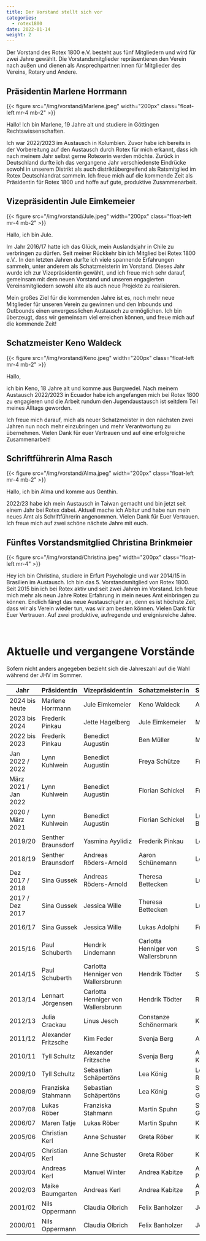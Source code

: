 ```yaml
---
title: Der Vorstand stellt sich vor
categories:
  - rotex1800
date: 2022-01-14
weight: 2
---
```


Der Vorstand des Rotex 1800 e.V. besteht aus fünf Mitgliedern und wird für zwei Jahre gewählt. Die Vorstandsmitglieder
repräsentieren den Verein nach außen und dienen als Ansprechpartner:innen für Mitglieder des Vereins, Rotary und Andere.

## Präsidentin Marlene Horrmann

{{< figure src="/img/vorstand/Marlene.jpeg" width="200px" class="float-left mr-4 mb-2" >}}

Hallo! Ich bin Marlene, 19 Jahre alt und studiere in Göttingen Rechtswissenschaften.

Ich war 2022/2023 im Austausch in Kolumbien. Zuvor habe ich bereits in der Vorbereitung auf den Austausch durch Rotex
für mich erkannt, dass ich nach meinem Jahr selbst gerne Rotexerin werden möchte. Zurück in Deutschland durfte ich das
vergangene Jahr verschiedenste Eindrücke sowohl in unserem Distrikt als auch distriktübergreifend als Ratsmitglied im
Rotex Deutschlandrat sammeln. Ich freue mich auf die kommende Zeit als Präsidentin für Rotex 1800 und hoffe auf gute,
produktive Zusammenarbeit.


## Vizepräsidentin Jule Eimkemeier

{{< figure src="/img/vorstand/Jule.jpeg" width="200px" class="float-left mr-4 mb-2" >}}

Hallo, ich bin Jule.

Im Jahr 2016/17 hatte ich das Glück, mein Auslandsjahr in Chile zu verbringen zu dürfen. Seit meiner Rückkehr bin ich
Mitglied bei Rotex 1800 e.V.. In den letzten Jahren durfte ich viele spannende Erfahrungen sammeln, unter anderem als
Schatzmeisterin im Vorstand. Dieses Jahr wurde ich zur Vizepräsidentin gewählt, und ich freue mich sehr darauf,
gemeinsam mit dem neuen Vorstand und unseren engagierten Vereinsmitgliedern sowohl alte als auch neue Projekte zu
realisieren.

Mein großes Ziel für die kommenden Jahre ist es, noch mehr neue Mitglieder für unseren Verein zu gewinnen und den
Inbounds und Outbounds einen unvergesslichen Austausch zu ermöglichen. Ich bin überzeugt, dass wir gemeinsam viel
erreichen können, und freue mich auf die kommende Zeit!


## Schatzmeister Keno Waldeck

{{< figure src="/img/vorstand/Keno.jpeg" width="200px" class="float-left mr-4 mb-2" >}}

Hallo,

ich bin Keno, 18 Jahre alt und komme aus Burgwedel. Nach meinem Austausch 2022/2023 in Ecuador habe ich angefangen mich
bei Rotex 1800 zu engagieren und die Arbeit rundum den Jugendaustausch ist seitdem Teil meines Alltags geworden.

Ich freue mich darauf, mich als neuer Schatzmeister in den nächsten zwei Jahren nun noch mehr einzubringen und mehr
Verantwortung zu übernehmen. Vielen Dank für euer Vertrauen und auf eine erfolgreiche Zusammenarbeit!

## Schriftführerin Alma Rasch

{{< figure src="/img/vorstand/Alma.jpeg" width="200px" class="float-left mr-4 mb-2" >}}

Hallo, ich bin Alma und komme aus Genthin.

2022/23 habe ich mein Austausch in Taiwan gemacht und bin jetzt seit einem Jahr bei Rotex dabei. Aktuell mache ich
Abitur und habe nun mein neues Amt als Schriftführerin angenommen. Vielen Dank für Euer Vertrauen. Ich freue mich auf
zwei schöne nächste Jahre mit euch.


## Fünftes Vorstandsmitglied Christina Brinkmeier

{{< figure src="/img/vorstand/Christina.jpeg" width="200px" class="float-left mr-4" >}}

Hey ich bin Christina, studiere in Erfurt Psychologie und war 2014/15 in Brasilien im Austausch. Ich bin das 5.
Vorstandsmitglied von Rotex 1800. Seit 2015 bin ich bei Rotex aktiv und seit zwei Jahren im Vorstand. Ich freue mich
mehr als neun Jahre Rotex Erfahrung in mein neues Amt einbringen zu können. Endlich fängt das neue Austauschjahr an,
denn es ist höchste Zeit, dass wir als Verein wieder tun, was wir am besten können. Vielen Dank für Euer Vertrauen. Auf
zwei produktive, aufregende und ereignisreiche Jahre.


 

# Aktuelle und vergangene Vorstände

Sofern nicht anders angegeben bezieht sich die Jahreszahl auf die Wahl während der JHV im Sommer.

| Jahr                 | Präsident:in        | Vizepräsident:in                   | Schatzmeister:in                   | Schriftführer:in | Beisitzer:in         |
|----------------------|---------------------|------------------------------------|------------------------------------|------------------|----------------------|
| 2024 bis heute       | Marlene Horrmann    | Jule Eimkemeier                    | Keno Waldeck                       | Alma Rasch       | Christina Brinkmeier |
| 2023 bis 2024        | Frederik Pinkau     | Jette Hagelberg                    | Jule Eimkemeier                    | Mara Fischer     | Christina Brinkmeier |
| 2022 bis 2023        | Frederik Pinkau     | Benedict Augustin                  | Ben Müller                         | Mara Fischer     | Christina Brinkmeier |
| Jan 2022 / 2022      | Lynn Kuhlwein       | Benedict Augustin                  | Freya Schütze                      | Frederik Pinkau  | Paul Schuberth       |
| März 2021 / Jan 2022 | Lynn Kuhlwein       | Benedict Augustin                  | Florian Schickel                   | Frederik Pinkau  | Paul Schuberth       |
| 2020 / März 2021     | Lynn Kuhlwein       | Benedict Augustin                  | Florian Schickel                   | Lucia Bohnsack   | Paul Schuberth       |
| 2019/20              | Senther Braunsdorf  | Yasmina Ayylidiz                   | Frederik Pinkau                    | Leon Bohnsack    | Tyll Schultz         |
| 2018/19              | Senther Braunsdorf  | Andreas Röders-Arnold              | Aaron Schünemann                   | Leon Bohnsack    | Lennart Jörgensen    |
| Dez 2017 / 2018      | Sina Gussek         | Andreas Röders-Arnold              | Theresa Bettecken                  | Luisa Küster     | Lennart Jörgensen    |
| 2017 / Dez 2017      | Sina Gussek         | Jessica Wille                      | Theresa Bettecken                  | Luisa Küster     | Lennart Jörgensen    |
| 2016/17              | Sina Gussek         | Jessica Wille                      | Lukas Adolphi                      | Frauke de Buhr   | Birte Branning       |
| 2015/16              | Paul Schuberth      | Hendrik Lindemann                  | Carlotta Henniger von Wallersbrunn | Sophie Richter   | Birte Branning       |
| 2014/15              | Paul Schuberth      | Carlotta Henniger von Wallersbrunn | Hendrik Tödter                     | Sophie Richter   | Alexander Fritzsche  |
| 2013/14              | Lennart Jörgensen   | Carlotta Henniger von Wallersbrunn | Hendrik Tödter                     | Ronja Ganster    | Alexander Fritzsche  |
| 2012/13              | Julia Crackau       | Linus Jesch                        | Constanze Schönermark              | Kim Feder        |                      |
| 2011/12              | Alexander Fritzsche | Kim Feder                          | Svenja Berg                        | Annika Dittmar   |                      |
| 2010/11              | Tyll Schultz        | Alexander Fritzsche                | Svenja Berg                        | Alexandros Krull |                      |
| 2009/10              | Tyll Schultz        | Sebastian Schäpertöns              | Lea König                          | Lea Rosenbusch   |                      |
| 2008/09              | Franziska Stahmann  | Sebastian Schäpertöns              | Lea König                          | Stefan Groschopp |                      |
| 2007/08              | Lukas Röber         | Franziska Stahmann                 | Martin Spuhn                       | Stefan Groschopp |                      |
| 2006/07              | Maren Tatje         | Lukas Röber                        | Martin Spuhn                       | Karen Freimann   |                      |
| 2005/06              | Christian Kerl      | Anne Schuster                      | Greta Röber                        | Karen Freimann   |                      |
| 2004/05              | Christian Kerl      | Anne Schuster                      | Greta Röber                        | Kathrin Heyner   |                      |
| 2003/04              | Andreas Kerl        | Manuel Winter                      | Andrea Kabitze                     | Alina Paczkowski |                      |
| 2002/03              | Maike Baumgarten    | Andreas Kerl                       | Andrea Kabitze                     | Alina Paczkowski |                      |
| 2001/02              | Nils Oppermann      | Claudia Olbrich                    | Felix Banholzer                    | Jens Lipka       |                      |
| 2000/01              | Nils Oppermann      | Claudia Olbrich                    | Felix Banholzer                    | Jens Lipka       |                      |

